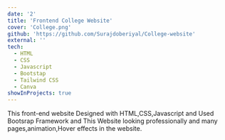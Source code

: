 ```yaml
---
date: '2'
title: 'Frontend College Website'
cover: 'College.png'
github: 'https://github.com/Surajdoberiyal/College-website'
external: ''
tech:
  - HTML
  - CSS
  - Javascript
  - Bootstap
  - Tailwind CSS
  - Canva
showInProjects: true
---
```


This front-end website Designed with HTML,CSS,Javascript and Used Bootsrap Framework and This Website looking professionally and many pages,animation,Hover effects in the website.
